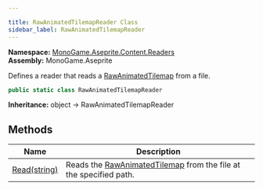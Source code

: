 ```yaml
---

title: RawAnimatedTilemapReader Class
sidebar_label: RawAnimatedTilemapReader
---
```

**Namespace:** [MonoGame.Aseprite.Content.Readers](../)  
**Assembly:** MonoGame.Aseprite

Defines a reader that reads a [RawAnimatedTilemap](../../../RawTypes/RawAnimatedTilemap/) from a file.

```csharp
public static class RawAnimatedTilemapReader
```

**Inheritance:** object → RawAnimatedTilemapReader

## Methods

| Name                            | Description                                                                                                        |
| ------------------------------- | ------------------------------------------------------------------------------------------------------------------ |
| [Read(string)](Methods/Read) | Reads the [RawAnimatedTilemap](../../../RawTypes/RawAnimatedTilemap/) from the file at the specified path. |


